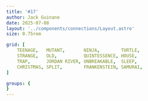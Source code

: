 ```yaml
---
title: '#17'
author: Jack Guinane
date: 2025-07-08
layout: '../components/connections/Layout.astro'
size: 0.75rem

grid: [
	TEENAGE,   MUTANT,       NINJA,        TURTLE,
	STRANGE,   OLD,          QUINTESSENCE, HOUSE,
	TRAP,      JORDAN RIVER, UNBREAKABLE,  SLEEP,
	CHRISTMAS, SPLIT,        FRANKENSTEIN, SAMURAI,
]

groups: {
}
---
```

